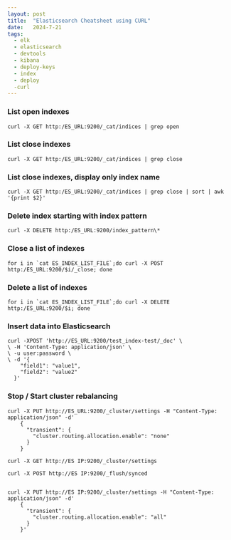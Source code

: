 ```yaml
---
layout: post
title:  "Elasticsearch Cheatsheet using CURL"
date:   2024-7-21
tags:
  - elk
  - elasticsearch
  - devtools
  - kibana
  - deploy-keys
  - index
  - deploy
  -curl
---
```



### List open indexes
```
curl -X GET http:/ES_URL:9200/_cat/indices | grep open
```

### List close indexes
```
curl -X GET http:/ES_URL:9200/_cat/indices | grep close
```

### List close indexes, display only index name 
```
curl -X GET http:/ES_URL:9200/_cat/indices | grep close | sort | awk '{print $2}'
```

### Delete index starting with index pattern
```
curl -X DELETE http:/ES_URL:9200/index_pattern\*
```

### Close a list of indexes 
```
for i in `cat ES_INDEX_LIST_FILE`;do curl -X POST http:/ES_URL:9200/$i/_close; done
```

### Delete a list of indexes 
```
for i in `cat ES_INDEX_LIST_FILE`;do curl -X DELETE http:/ES_URL:9200/$i; done
```

### Insert data into Elasticsearch
```
curl -XPOST 'http://ES_URL:9200/test_index-test/_doc' \                            
\ -H 'Content-Type: application/json' \
\ -u user:password \
\ -d '{
    "field1": "value1",
    "field2": "value2"
  }'
```

### Stop / Start cluster rebalancing
```
curl -X PUT http://ES_URL:9200/_cluster/settings -H "Content-Type: application/json" -d'
    {
      "transient": {
        "cluster.routing.allocation.enable": "none"
      }
    }

curl -X GET http://ES IP:9200/_cluster/settings

curl -X POST http://ES IP:9200/_flush/synced


curl -X PUT http://ES IP:9200/_cluster/settings -H "Content-Type: application/json" -d'
    {
      "transient": {
        "cluster.routing.allocation.enable": "all"
      }
    }'
```

